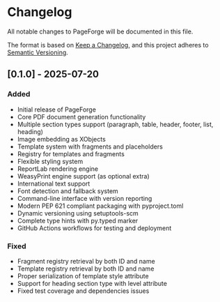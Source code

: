 # Changelog

All notable changes to PageForge will be documented in this file.

The format is based on [Keep a Changelog](https://keepachangelog.com/en/1.0.0/),
and this project adheres to [Semantic Versioning](https://semver.org/spec/v2.0.0.html).

## [0.1.0] - 2025-07-20

### Added
- Initial release of PageForge
- Core PDF document generation functionality
- Multiple section types support (paragraph, table, header, footer, list, heading)
- Image embedding as XObjects
- Template system with fragments and placeholders
- Registry for templates and fragments
- Flexible styling system
- ReportLab rendering engine
- WeasyPrint engine support (as optional extra)
- International text support
- Font detection and fallback system
- Command-line interface with version reporting
- Modern PEP 621 compliant packaging with pyproject.toml
- Dynamic versioning using setuptools-scm
- Complete type hints with py.typed marker
- GitHub Actions workflows for testing and deployment

### Fixed
- Fragment registry retrieval by both ID and name
- Template registry retrieval by both ID and name
- Proper serialization of template style attribute
- Support for heading section type with level attribute
- Fixed test coverage and dependencies issues

